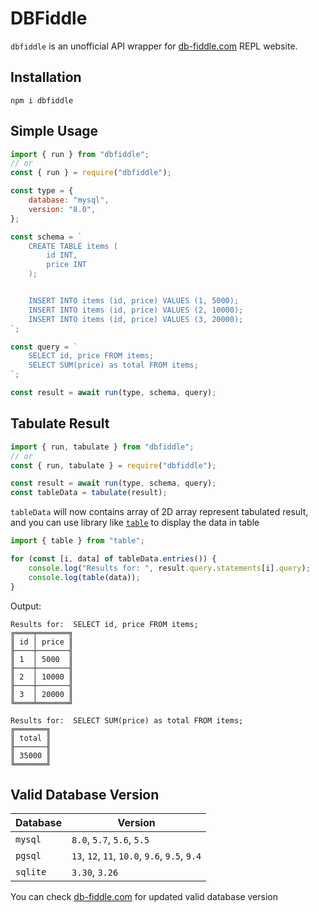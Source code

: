 # DBFiddle

`dbfiddle` is an unofficial API wrapper for [db-fiddle.com](https://www.db-fiddle.com/) REPL website.

## Installation

`npm i dbfiddle`

## Simple Usage

```js
import { run } from "dbfiddle";
// or 
const { run } = require("dbfiddle");

const type = {
	database: "mysql",
	version: "8.0",
};

const schema = `
	CREATE TABLE items (
		id INT,
		price INT
	);


	INSERT INTO items (id, price) VALUES (1, 5000);
	INSERT INTO items (id, price) VALUES (2, 10000);
	INSERT INTO items (id, price) VALUES (3, 20000);	  
`;

const query = `
	SELECT id, price FROM items;
	SELECT SUM(price) as total FROM items;
`;

const result = await run(type, schema, query);
```

## Tabulate Result

```js
import { run, tabulate } from "dbfiddle";
// or 
const { run, tabulate } = require("dbfiddle");

const result = await run(type, schema, query);
const tableData = tabulate(result);
```

`tableData` will now contains array of 2D array represent tabulated result, and you can use library like [`table`](https://www.npmjs.com/package/table) to display the data in table

```js
import { table } from "table";

for (const [i, data] of tableData.entries()) {
	console.log("Results for: ", result.query.statements[i].query);
	console.log(table(data));
}
```

Output:
```
Results for:  SELECT id, price FROM items;
╔════╤═══════╗
║ id │ price ║
╟────┼───────╢
║ 1  │ 5000  ║
╟────┼───────╢
║ 2  │ 10000 ║
╟────┼───────╢
║ 3  │ 20000 ║
╚════╧═══════╝

Results for:  SELECT SUM(price) as total FROM items;
╔═══════╗
║ total ║
╟───────╢
║ 35000 ║
╚═══════╝
```

## Valid Database Version

| Database | Version |
| --- | --- |
| `mysql` | `8.0`, `5.7`, `5.6`, `5.5` |
| `pgsql` | `13`, `12`, `11`, `10.0`, `9.6`, `9.5`, `9.4` |
| `sqlite` | `3.30`, `3.26` |

You can check [db-fiddle.com](https://www.db-fiddle.com/) for updated valid database version